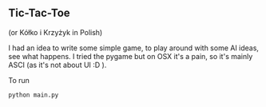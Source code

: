 Tic-Tac-Toe
------------

(or Kółko i Krzyżyk in Polish)


I had an idea to write some simple game, to play around with some AI ideas, see what happens. I tried the pygame but on
OSX it's a pain, so it's mainly ASCI (as it's not about UI :D ).


To run
```
python main.py
```